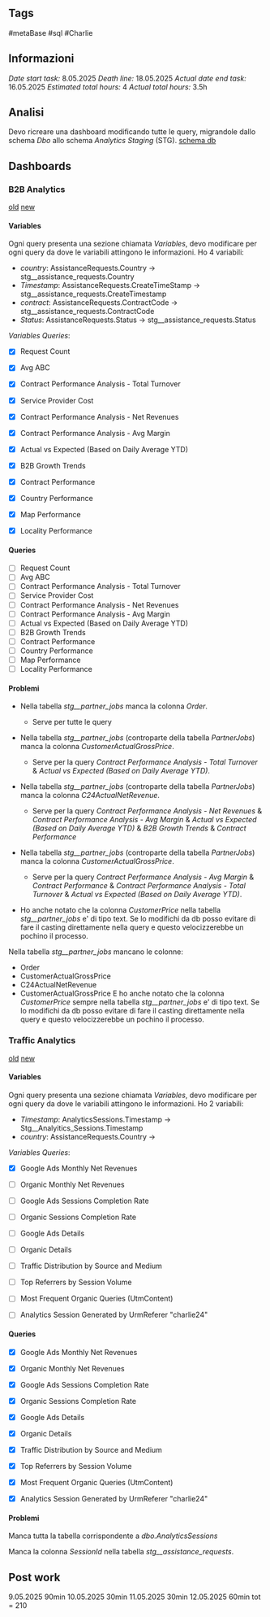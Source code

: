 ## Tags
#metaBase
#sql 
#Charlie

## Informazioni
*Date start task:* 8.05.2025
*Death line:* 18.05.2025
*Actual date end task:* 16.05.2025
*Estimated total hours:* 4
*Actual total hours:* 3.5h

## Analisi
Devo ricreare una dashboard modificando tutte le query, migrandole dallo schema *Dbo* allo schema *Analytics Staging* (STG).
[schema db](https://metabase.charlie24.com/browse/databases/3/schema/analytics_staging)

## Dashboards
### B2B Analytics
[old](https://metabase.charlie24.com/dashboard/30-b2b-analytics?contract=&country=&status=CallCenterAssigned&status=Completed&status=PartnerArrivedAtDepot&status=PartnerCompleted&status=PartnerEnrouteToTowingDestination&status=PartnerArrivingAtTowingDestination&status=PaymentAuthorized&status=HomeAssistanceCompanyAssigned&status=PartnerOnSite&status=PartnerArriving&status=DispatchAuthorized&status=PartnerDelayed&status=CustomerCompleted&status=AbroadAssistanceCompanyAssigned&status=Dispatching&status=PartnerEnroute&status=PartnerArrivedAtTowingDestination&status=PartnerEnrouteToDepot&status=VehicleRepairedOnTheSpot&status=AssistanceCompanyAssigned&status=PartnerAssigned&tab=17-high-level&timestamp=thisyear)
[new](https://metabase.charlie24.com/dashboard/44-b2b-analytics-temp-migration?contract=&country=&status=CallCenterAssigned&status=Completed&status=PartnerArrivedAtDepot&status=PartnerCompleted&status=PartnerEnrouteToTowingDestination&status=PartnerArrivingAtTowingDestination&status=PaymentAuthorized&status=HomeAssistanceCompanyAssigned&status=PartnerOnSite&status=PartnerArriving&status=DispatchAuthorized&status=PartnerDelayed&status=CustomerCompleted&status=AbroadAssistanceCompanyAssigned&status=Dispatching&status=PartnerEnroute&status=PartnerArrivedAtTowingDestination&status=PartnerEnrouteToDepot&status=VehicleRepairedOnTheSpot&status=AssistanceCompanyAssigned&status=PartnerAssigned&tab=27-high-level&timestamp=thisyear)
#### Variables
Ogni query presenta una sezione chiamata *Variables*, devo modificare per ogni query da dove le variabili attingono le informazioni.
Ho 4 variabili:
- *country*: AssistanceRequests.Country -> stg__assistance_requests.Country
- *Timestamp*: AssistanceRequests.CreateTimeStamp -> stg__assistance_requests.CreateTimestamp
- *contract*: AssistanceRequests.ContractCode -> stg__assistance_requests.ContractCode
- *Status*: AssistanceRequests.Status -> stg__assistance_requests.Status

*Variables Queries*:
- [x] Request Count
- [x] Avg ABC
- [x] Contract Performance Analysis - Total Turnover
- [x] Service Provider Cost 
- [x] Contract Performance Analysis - Net Revenues
- [x] Contract Performance Analysis - Avg Margin
- [x] Actual vs Expected (Based on Daily Average YTD) 
- [x] B2B Growth Trends
- [x] Contract Performance 
- [x] Country Performance
- [x] Map Performance
- [x] Locality Performance



#### Queries
- [ ] Request Count
- [ ] Avg ABC
- [ ] Contract Performance Analysis - Total Turnover
- [ ] Service Provider Cost 
- [ ] Contract Performance Analysis - Net Revenues
- [ ] Contract Performance Analysis - Avg Margin
- [ ] Actual vs Expected (Based on Daily Average YTD) 
- [ ] B2B Growth Trends
- [ ] Contract Performance 
- [ ] Country Performance
- [ ] Map Performance
- [ ] Locality Performance

#### Problemi

- Nella tabella *stg__partner_jobs* manca la colonna *Order*. 
	- Serve per tutte le query

- Nella tabella *stg__partner_jobs* (controparte della tabella *PartnerJobs*) manca la colonna *CustomerActualGrossPrice*. 
	- Serve per la query *Contract Performance Analysis - Total Turnover* & *Actual vs Expected (Based on Daily Average YTD)*.

- Nella tabella *stg__partner_jobs* (controparte della tabella  *PartnerJobs*) manca la colonna *C24ActualNetRevenue*. 
	- Serve per la query *Contract Performance Analysis - Net Revenues* & *Contract Performance Analysis - Avg Margin* & *Actual vs Expected (Based on Daily Average YTD)* & *B2B Growth Trends* & *Contract Performance*

- Nella tabella *stg__partner_jobs* (controparte della tabella  *PartnerJobs*) manca la colonna *CustomerActualGrossPrice*. 
	- Serve per la query *Contract Performance Analysis - Avg Margin* & *Contract Performance* & *Contract Performance Analysis - Total Turnover* & *Actual vs Expected (Based on Daily Average YTD)*.

- Ho anche notato che la colonna *CustomerPrice* nella tabella *stg__partner_jobs* e' di tipo text. Se lo modifichi da db posso evitare di fare il casting direttamente nella query e questo velocizzerebbe un pochino il processo.

Nella tabella *stg__partner_jobs* mancano le colonne:
- Order
- CustomerActualGrossPrice
- C24ActualNetRevenue
- CustomerActualGrossPrice
E ho anche notato che la colonna *CustomerPrice* sempre nella tabella *stg__partner_jobs* e' di tipo text. Se lo modifichi da db posso evitare di fare il casting direttamente nella query e questo velocizzerebbe un pochino il processo.

### Traffic Analytics
[old](https://metabase.charlie24.com/dashboard/32-traffic-analytics?all_options=past365days&country=)
[new](https://metabase.charlie24.com/dashboard/45-traffic-analytics-temp?country=&timestamp=past365days)

#### Variables
Ogni query presenta una sezione chiamata *Variables*, devo modificare per ogni query da dove le variabili attingono le informazioni.
Ho 2 variabili:
- *Timestamp*: AnalyticsSessions.Timestamp -> Stg__Analyitics_Sessions.Timestamp
- *country*: AssistanceRequests.Country -> 

*Variables Queries*:
- [x] Google Ads Monthly Net Revenues
- [ ] Organic Monthly Net Revenues
- [ ] Google Ads Sessions Completion Rate
- [ ] Organic Sessions Completion Rate
- [ ] Google Ads Details 
- [ ] Organic Details
- [ ] Traffic Distribution by Source and Medium
- [ ] Top Referrers by Session Volume 
- [ ] Most Frequent Organic Queries (UtmContent)
- [ ] Analytics Session Generated by UrmReferer "charlie24"





#### Queries
- [x] Google Ads Monthly Net Revenues
- [x] Organic Monthly Net Revenues
- [x] Google Ads Sessions Completion Rate
- [x] Organic Sessions Completion Rate
- [x] Google Ads Details 
- [x] Organic Details
- [x] Traffic Distribution by Source and Medium
- [x] Top Referrers by Session Volume 
- [x] Most Frequent Organic Queries (UtmContent)
- [x] Analytics Session Generated by UrmReferer "charlie24"


#### Problemi
Manca tutta la tabella corrispondente a *dbo.AnalyticsSessions*

Manca la colonna *SessionId* nella tabella *stg__assistance_requests*.
## Post work 

9.05.2025 90min
10.05.2025 30min
11.05.2025 30min
12.05.2025 60min
tot = 210
